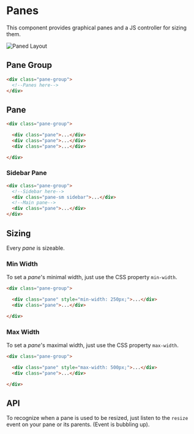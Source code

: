 # Panes

This component provides graphical panes and a JS controller for sizing them.

![Paned Layout](https://dev.maurice-conrad.eu/img/photon/paned1.png)

## Pane Group

```html
<div class="pane-group">
  <!--Panes here-->
</div>
```

## Pane

```html
<div class="pane-group">

  <div class="pane">...</div>
  <div class="pane">...</div>
  <div class="pane">...</div>

</div>
```

### Sidebar Pane

```html
<div class="pane-group">
  <!--Sidebar here-->
  <div class="pane-sm sidebar">...</div>
  <!--Main pane-->
  <div class="pane">...</div>
</div>
```

## Sizing

Every *pane* is sizeable.

### Min Width

To set a *pane*'s minimal width, just use the CSS property `min-width`.

```html
<div class="pane-group">

  <div class="pane" style="min-width: 250px;">...</div>
  <div class="pane">...</div>

</div>
```

### Max Width

To set a *pane*'s maximal width, just use the CSS property `max-width`.

```html
<div class="pane-group">

  <div class="pane" style="max-width: 500px;">...</div>
  <div class="pane">...</div>

</div>
```

## API

To recognize when a pane is used to be resized, just listen to the `resize` event on your pane or its parents. (Event is bubbling up).
